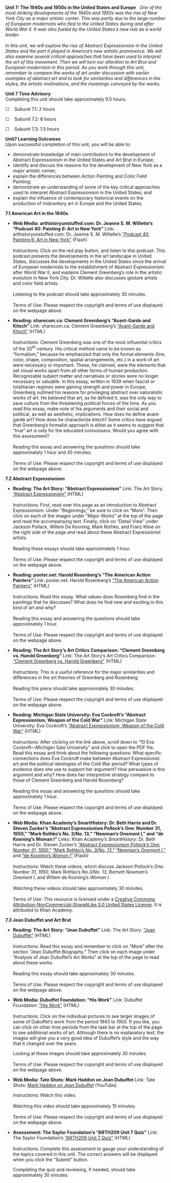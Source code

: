 **Unit 7: The 1940s and 1950s in the United States and Europe** <span
id="7"></span> 
*One of the most striking developments of the 1940s and 1950s was the
rise of New York City as a major artistic center. This was partly due to
the large number of European modernists who fled to the United States
during and after World War II. It was also fueled by the United States’s
new role as a world leader.*  
    
 *In this unit, we will explore the rise of Abstract Expressionism in
the United States and the part it played in America’s new artistic
prominence. We will also examine several critical approaches that have
been used to interpret the art of this movement. Then we will turn our
attention to Art Brut and European modernism in this period. As you work
through this unit, remember to compare the works of art under discussion
with earlier examples of abstract art and to look for similarities and
differences in the styles, the artistic motivations, and the meanings
conveyed by the works.*

**Unit 7 Time Advisory**  
Completing this unit should take approximately 9.5 hours.  
  
 ☐    Subunit 7.1: 2 hours  
  
 ☐    Subunit 7.2: 6 hours  
  
 ☐    Subunit 7.3: 1.5 hours

**Unit7 Learning Outcomes**  
Upon successful completion of this unit, you will be able to:
-   demonstrate knowledge of main contributors to the development of
    Abstract Expressionism in the United States and Art Brut in Europe;
-   identify and discuss the reasons for the development of New York as
    a major artistic center;
-   explain the differences between Action Painting and Color Field
    Painting;
-   demonstrate an understanding of some of the key critical approaches
    used to interpret Abstract Expressionism in the United States; and
-   explain the influence of contemporary historical events on the
    production of midcentury art in Europe and the United States.

**7.1 American Art in the 1940s** <span id="7.1"></span> 
-   **Web Media: arthistoryunstuffed.com: Dr. Jeanne S. M. Willette’s
    “Podcast 40: Painting 6: Art in New York”**
    Link: arthistoryunstuffed.com: Dr. Jeanne S. M. Willette’s [“Podcast
    40: Painting 6: Art in New
    York”](http://www.arthistoryunstuffed.com/podcast-40-painting-6-art-in-new-york/)
    (Flash)  
        
     Instructions: Click on the red play button, and listen to this
    podcast. This podcast presents the developments in the art landscape
    in United States, discusses the developments in the United States
    since the arrival of European modernists to the establishment of
    Abstract Expressionism after World War II, and explains Clement
    Greenberg’s role in the artistic evolution in New York City. Dr.
    Willette also discusses gesture artists and color field artists.  
        
     Listening to the podcast should take approximately 30 minutes.  
        
     Terms of Use: Please respect the copyright and terms of use
    displayed on the webpage above.

-   **Reading: sharecom.ca: Clement Greenberg’s “Avant-Garde and
    Kitsch”**
    Link: sharecom.ca: Clement Greenberg’s [“Avant-Garde and
    Kitsch”](http://www.sharecom.ca/greenberg/kitsch.html) (HTML)  
        
     Instructions: Clement Greenberg was one of the most influential
    critics of the 20<sup>th</sup> century. His critical method came to
    be known as “formalism,” because he emphasized that only the formal
    elements (line, color, shape, composition, spatial arrangements,
    etc.) in a work of art were necessary or important. These, he
    claimed, were the elements that set visual works apart from all
    other forms of human production. Recognizable subject matter and
    narratives or stories were no longer necessary or valuable. In this
    essay, written in 1939 when fascist or totalitarian regimes were
    gaining strength and power in Europe, Greenberg outlined his reasons
    for privileging abstract over naturalistic works of art. He believed
    that art, as he defined it, was the only way to save culture from
    the threatening political forces of the time. As you read this
    essay, make note of his arguments and their social and political, as
    well as aesthetic, implications. How does he define avant-garde art?
    How does he characterize kitsch? Some critics have argued that
    Greenberg’s formalist approach is elitist as it seems to suggest
    that “true” art is only for the educated connoisseur. Would you
    agree with this assessment?  
        
     Reading this essay and answering the questions should take
    approximately 1 hour and 45 minutes.  
        
     Terms of Use: Please respect the copyright and terms of use
    displayed on the webpage above.

**7.2 Abstract Expressionism** <span id="7.2"></span> 
-   **Reading: The Art Story: “Abstract Expressionism”**
    Link: The Art Story: [“Abstract
    Expressionism”](http://www.theartstory.org/movement-abstract-expressionism.htm)
    (HTML)  
        
     Instructions: First, read over this page as an introduction to
    Abstract Expressionism. Under “Beginnings,” be sure to click on
    “More”. Then click on each of the images under “Major Works” at the
    top of the page and read the accompanying text. Finally, click on
    “Detail View” under Jackson Pollack, Willem De Kooning, Mark Rothko,
    and Franz Kline on the right side of the page and read about these
    Abstract Expressionist artists.  
        
     Reading these essays should take approximately 1 hour.  
        
     Terms of Use: Please respect the copyright and terms of use
    displayed on the webpage above.

-   **Reading: pooter.net: Harold Rosenberg’s “The American Action
    Painters”**
    Link: pooter.net: Harold Rosenberg’s [“The American Action
    Painters”](http://www.pooter.net/intermedia/readings/06.html) (HTML)  
        
     Instructions: Read this essay. What values does Rosenberg find in
    the paintings that he discusses? What does he find new and exciting
    in this kind of art and why?  
        
     Reading this essay and answering the questions should take
    approximately 1 hour.  
        
     Terms of Use: Please respect the copyright and terms of use
    displayed on the webpage above.

-   **Reading: The Art Story’s Art Critics Comparison: “Clement
    Greenberg vs. Harold Greenberg”**
    Link: The Art Story’s Art Critics Comparison: [“Clement Greenberg
    vs. Harold
    Greenberg”](http://www.theartstory.org/critics-greenberg-rosenberg.htm) (HTML)  
        
     Instructions: This is a useful reference for the major similarities
    and differences in the art theories of Greenberg and Rosenberg.  
        
     Reading this piece should take approximately 30 minutes.  
        
     Terms of Use: Please respect the copyright and terms of use
    displayed on the webpage above.

-   **Reading: Michigan State University: Eva Cockroft’s “Abstract
    Expressionism, Weapon of the Cold War”**
    Link: Michigan State University: Eva Cockroft’s [“Abstract
    Expressionism, Weapon of the Cold
    War”](http://search.msu.edu/google-results.php?q=cockroft) (HTML)  
        
     Instructions: After clicking on the link above, scroll down to “10
    Eva Cockroft—Michigan Sate University” and click to open the PDF
    file. Read this essay and think about the following questions: What
    specific connections does Eva Cockroft make between Abstract
    Expressionist art and the political ideologies of the Cold War
    period? What types of evidence does she use to support her argument?
    How persuasive is this argument and why? How does her interpretive
    strategy compare to those of Clement Greenberg and Harold
    Rosenberg?  
        
     Reading this essay and answering the questions should take
    approximately 1 hour.  
        
     Terms of Use: Please respect the copyright and terms of use
    displayed on the webpage above.

-   **Web Media: Khan Academy’s SmartHistory: Dr. Beth Harris and Dr.
    Steven Zucker’s “Abstract Expressionism Pollock’s One: Number 31,
    1950,” “Mark Rothko’s No. 3/No. 13,” “Newman’s Onement I,” and “de
    Kooning’s Woman I”**
    Links: Khan Academy’s *SmartHistory*: Dr. Beth Harris and Dr. Steven
    Zucker’s [“Abstract Expressionism Pollock’s One: *Number 31,
    1950*,”](http://smarthistory.khanacademy.org/abstract-expressionism.html) [“Mark
    Rothko’s *No. 3/No.
    13*,”](http://smarthistory.khanacademy.org/rothko.html) [“Newman’s
    *Onement
    I*,”](http://smarthistory.khanacademy.org/barnett-newman.html) and
    [“de Kooning’s *Woman
    I*”](http://smarthistory.khanacademy.org/willem-de-kooning.html)
    (Flash)  
        
     Instructions: Watch these videos, which discuss Jackson Pollock’s
    *One: Number 31, 1950*, Mark Rothko’s *No.3/No. 13, Barnett Newman’s
    Onement I*, and Willem de Kooning’s *Woman I*.  
        
     Watching these videos should take approximately 30 minutes.  
        
     Terms of Use: This resource is licensed under a [Creative Commons
    Attribution-NonCommercial-ShareALike 3.0 United States
    License](http://creativecommons.org/licenses/by-nc-sa/3.0/us/). It
    is attributed to Khan Academy. 

**7.3 Jean Dubuffet and Art Brut** <span id="7.3"></span> 
-   **Reading: The Art Story: “Jean Dubuffet”**
    Link: The Art Story: [“Jean
    Dubuffet”](http://www.theartstory.org/artist-dubuffet-jean.htm)
    (HTML)  
        
     Instructions: Read this essay and remember to click on “More” after
    the section “Jean Dubuffet Biography.” Then click on each image
    under “Analysis of Jean Dubuffet’s Art Works” at the top of the page
    to read about these works.  
        
     Reading this essay should take approximately 30 minutes.  
        
     Terms of Use: Please respect the copyright and terms of use
    displayed on the webpage above.

-   **Web Media: Dubuffet Foundation: “His Work”**
    Link: Dubuffet Foundation: [“His
    Work”](http://www.dubuffetfondation.com/oeuvre_set_ang.htm) (HTML)  
        
     Instructions: Click on the individual pictures to see larger images
    of some of Dubuffet’s work from the period 1943 to 1950. If you
    like, you can click on other time periods from the task bar at the
    top of the page to see additional works of art. Although there is no
    explanatory text, the images will give you a very good idea of
    Dubuffet’s style and the way that it changed over the years.  
      
     Looking at these images should take approximately 30 minutes.  
        
     Terms of Use: Please respect the copyright and terms of use
    displayed on the webpage above.

-   **Web Media: Tate Shots: Mark Haddon on Jean Dubuffet**
    Link: Tate Shots: [Mark Haddon on Jean
    Dubuffet](http://www.youtube.com/watch?v=cp21LTdvd0k) (YouTube)  
      
     Instructions: Watch this video.  
        
     Watching this video should take approximately 15 minutes.  
        
     Terms of Use: Please respect the copyright and terms of use
    displayed on the webpage above.

-   **Assessment: The Saylor Foundation’s “ARTH209 Unit 7 Quiz”**
    Link: The Saylor Foundation’s [“ARTH209 Unit 7
    Quiz”](http://school.saylor.org/mod/quiz/view.php?id=1370) (HTML)  
        
     Instructions: Complete this assessment to gauge your understanding
    of the topics covered in this unit. The correct answers will be
    displayed when you click the “Submit” button.  
      
     Completing the quiz and reviewing, if needed, should take
    approximately 30 minutes.


